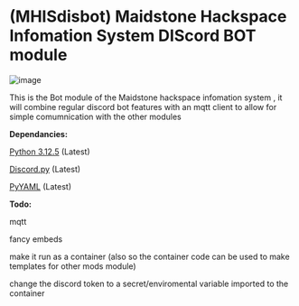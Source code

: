 # (MHISdisbot) Maidstone Hackspace Infomation System DIScord BOT module
![image](https://github.com/user-attachments/assets/ddddfc99-50ec-4f26-9985-b95485383bda)

This is the Bot module of the Maidstone hackspace infomation system , it will combine regular discord bot features with an mqtt client to allow for simple comumnication with the other modules 
 

**Dependancies:**

[Python 3.12.5](https://www.python.org/downloads/release/python-3125/) (Latest)

[Discord.py](https://pypi.org/project/discord.py/) (Latest)

[PyYAML](https://pypi.org/project/PyYAML/) (Latest)

**Todo:**

mqtt 

fancy embeds

make it run as a container (also so the container code can be used to make templates for other mods module)

change the discord token to a secret/enviromental variable imported to the container 
